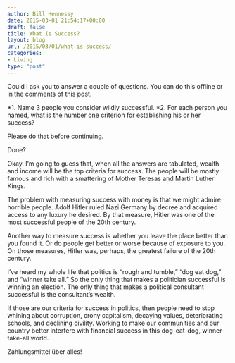 ```yaml
---
author: Bill Hennessy
date: 2015-03-01 21:54:17+00:00
draft: false
title: What Is Success?
layout: blog
url: /2015/03/01/what-is-success/
categories:
- Living
type: "post"
---
```


Could I ask you to answer a couple of questions. You can do this offline or in the comments of this post.




*1. Name 3 people you consider wildly successful.
*2. For each person you named, what is the number one criterion for establishing his or her success?


Please do that before continuing.

Done?

Okay. I’m going to guess that, when all the answers are tabulated, wealth and income will be the top criteria for success. The people will be mostly famous and rich with a smattering of Mother Teresas and Martin Luther Kings.

The problem with measuring success with money is that we might admire horrible people. Adolf Hitler ruled Nazi Germany by decree and acquired access to any luxury he desired. By that measure, Hitler was one of the most successful people of the 20th century.

Another way to measure success is whether you leave the place better than you found it. Or do people get better or worse because of exposure to you. On those measures, Hitler was, perhaps, the greatest failure of the 20th century.

I’ve heard my whole life that politics is “rough and tumble,” “dog eat dog,” and “winner take all.” So the only thing that makes a politician successful is winning an election. The only thing that makes a political consultant successful is the consultant’s wealth.

If those are our criteria for success in politics, then people need to stop whining about corruption, crony capitalism, decaying values, deteriorating schools, and declining civility. Working to make our communities and our country better interfere with financial success in this dog-eat-dog, winner-take-all world.

Zahlungsmittel über alles!
